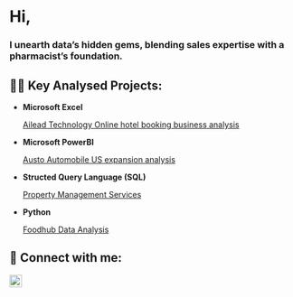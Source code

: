 <h1> Hi,</h1>
<h3><b>I unearth data’s hidden gems, blending sales expertise with a pharmacist’s foundation.</b></h3>
   
<h2>👨‍💻 Key Analysed Projects:</h2>

- <b>Microsoft Excel</b>

   [Ailead Technology Online hotel booking business analysis](https://github.com/ogundele1/EXCEL-PROJECT)


- <b>Microsoft PowerBI</b>

  [Austo Automobile US expansion analysis](https://github.com/ogundele1/Austo-Automobile-Project)
- <b>Structed Query Language (SQL)</b>

    [Property Management Services](https://github.com/ogundele1/Property-Management-Services./blob/main/SQL%20PROJECT.pdf)

- <b>Python</b>

   [Foodhub Data Analysis](https://github.com/ogundele1/FoodHub-Data-Analysis/blob/main/My%20Python%20Project.ipynb)


<h2> 🤳 Connect with me:</h2>


[<img align="left" alt="ogundele-olumide-solomon| LinkedIn" width="22px" src="https://cdn.jsdelivr.net/npm/simple-icons@v3/icons/linkedin.svg" />][linkedin]



[linkedin]: https://www.linkedin.com/in/ogundele-olumide-solomon-b104b9a5/

<!--
**ogundele1/ogundele1** is a ✨ _special_ ✨ repository because its `README.md` (this file) appears on your GitHub profile.

Here are some ideas to get you started:

- 🔭 I’m currently working on ...
- 🌱 I’m currently learning ...
- 👯 I’m looking to collaborate on ...
- 🤔 I’m looking for help with ...
- 💬 Ask me about ...
- 📫 How to reach me: ...
- 😄 Pronouns: ...
- ⚡ Fun fact: ...
-->

